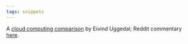 ```yaml
---
tags: snippets
---
```


A [cloud computing comparison](http://journal.uggedal.com/vps-performance-comparison) by Eivind Uggedal; Reddit commentary [here](http://www.reddit.com/r/programming/comments/a98a4/performance_comparison_between_ec2_slicehost/).
